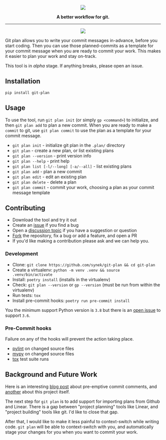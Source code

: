 <p align="center">
  <img src="https://user-images.githubusercontent.com/9436784/110315084-a7e39f80-8000-11eb-8a14-3799c7e2cfd3.png">
</p>
<p align="center">
  <b>A better workflow for git.</b>
</p>
<hr></hr>
<p align="center">
  <img src="https://github.com/synek/git-plan/workflows/Full%20Tests/badge.svg">
</p>

Git plan allows you to write your commit messages in-advance, before you start coding. Then you can use those planned-commits as a template for your commit message when you are ready to commit your work. This makes it easier to plan your work and stay on-track.

This tool is in *alpha* stage. If anything breaks, please open an issue.

## Installation

`pip install git-plan`

## Usage
To use the tool, run `git plan init` (or simply `gp <command>`) to initialize, and then `git plan add` to plan a new commit. When you are ready to make a `commit` to git, use `git plan commit` to use the plan as a template for your commit message.

* `git plan init` - initialize git plan in the `.plan/` directory
* `git plan` - create a new plan, or list existing plans
* `git plan --version` - print version info
* `git plan --help` - print help
* `git plan list [-l/--long] [-a/--all]` - list existing plans
* `git plan add` - plan a new commit
* `git plan edit` - edit an existing plan
* `git plan delete` - delete a plan
* `git plan commit` - commit your work, choosing a plan as your commit message template

## Contributing

* Download the tool and try it out
* Create an [issue](https://github.com/synek/git-plan/issues) if you find a bug
* Open a [discussion topic](https://github.com/synek/git-plan/discussions) if you have a suggestion or question
* [Fork](https://guides.github.com/activities/forking/) the repository, fix a bug or add a feature, and open a PR
* If you'd like making a contribution please ask and we can help you.

### Development

* Clone: `git clone https://github.com/synek/git-plan && cd git-plan`
* Create a virtualenv: `python -m venv .venv && source .venv/bin/activate`
* Install: `poetry install`  (installs in the virtualenv)
* Check: `git plan --version` or `gp --version`  (must be run from within the virtualenv)
* Run tests: `tox`
* Install pre-commit hooks: `poetry run pre-commit install`

You the minimum support Python version is `3.8` but there is an [open issue](https://github.com/synek/git-plan/issues/73) to support `3.6`.

### Pre-Commit hooks

Failure on any of the hooks will prevent the action taking place.

* [pylint](https://pylint.org/) on changed source files
* [mypy](http://mypy-lang.org/) on changed source files
* [tox](https://tox.readthedocs.io/en/latest/) test suite runs

## Background and Future Work
Here is an interesting [blog post](https://arialdomartini.wordpress.com/2012/09/03/pre-emptive-commit-comments/) about pre-emptive commit comments, and [another](https://rory.bio/posts/git-plan) about this project itself.

The next step for `git plan` is to add support for importing plans from Github and Linear. There is a gap between "project planning" tools like Linear, and "project building" tools like git. I'd like to close that gap.

After that, I would like to make it less painful to context-switch while writing code. `git plan` will be able to context-switch with you, and automatically stage your changes for you when you want to commit your work.
